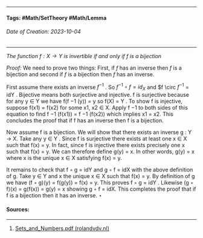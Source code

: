 __________________________________________________________________________
#### **Tags:** #Math/SetTheory #Math/Lemma 
###### *Date of Creation: 2023-10-04*
__________________________________________________________________________

*The function $f: X \rightarrow Y$ is invertible if and only if $f$ is a bijection*

*Proof:* We need to prove two things: First, if $f$ has an inverse then $f$ is a bijection and second if $f$ is a bijection then $f$ has an inverse. 

First assume there exists an inverse $f^{−1}$ . So $f^{−1} \circ f = id_X$ and $f \circ $f^{−1}$ = idY . Bijective means both surjective and injective. f is surjective because for any y ∈ Y we have f(f −1 (y)) = y so f(X) = Y . To show f is injective, suppose f(x1) = f(x2) for some x1, x2 ∈ X. Apply f −1 to both sides of this equation to find f −1 (f(x1)) = f −1 (f(x2)) which implies x1 = x2. This concludes the proof that if f has an inverse then f is a bijection. 

Now assume f is a bijection. We will show that there exists an inverse g : Y → X. Take any y ∈ Y . Since f is surjective there exists at least one x ∈ X such that f(x) = y. In fact, since f is injective there exists precisely one x such that f(x) = y. We can therefore define g(y) = x. In other words, g(y) = x where x is the unique x ∈ X satisfying f(x) = y. 

It remains to check that f ◦ g = idY and g ◦ f = idX with the above definition of g. Take y ∈ Y and x the unique x ∈ X such that f(x) = y. By definition of g we have (f ◦ g)(y) = f(g(y)) = f(x) = y. This proves f ◦ g = idY . Likewise (g ◦ f)(x) = g(f(x)) = g(y) = x showing g ◦ f = idX. This completes the proof that if f is a bijection then it has an inverse. $\star$
#### Sources:
__________________________________________________________________________
1. [Sets_and_Numbers.pdf (rolandvdv.nl)](https://www.rolandvdv.nl/Sets_and_Numbers.pdf)